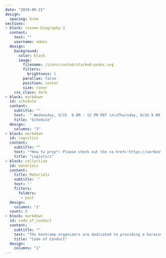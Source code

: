 ```yaml
---
date: "2024-09-21"
design:
  spacing: 6rem
sections:
- block: resume-biography-3
  content:
    text: ""
    username: admin
  design:
    background:
      color: black
      image:
        filename: /icons/custom/stacked-peaks.svg
        filters:
          brightness: 1
        parallax: false
        position: center
        size: cover
    css_class: dark
- block: markdown
  id: schedule
  content:
    subtitle: ""
    text:  " Wednesday, 9/25  9 AM - 12 PM PDT \n\nThursday, 9/26 9 AM - 12 PM PDT \n\nFriday, 9/27 9 AM - 1 PM PDT"
    title: "Schedule"
  design:
    columns: "3"
- block: markdown
  id: logistics
  content:
    subtitle: ""
    text: "*How to prep*: Please check out the <a href='https://uorbootcamp2024.netlify.app/prework/'>Prework</a> page\n\n*Where to meet*: Straub 008 (that's in the basement, down the stairs just past the psychology office)\n\n*Where to chat*: <a href='https://uopsychology.slack.com'>UO Psychology Slack</a> -- (use channel `#rbootcamp-2024`) \n\n*Where to access source code*: <a href='https://github.com/ian-shryock/summeRbootcamp2024'>GitHub</a>"
    title: "Logistics"
- block: collection
  id: materials
  content:
    title: Materials
    subtitle: ''
    text: ''
    filters:
      folders:
       - post
  design:
    columns: '2'
  count: 0
- block: markdown
  id: code_of_conduct
  content:
    subtitle: ""
    text: "The bootcamp organizers are dedicated to providing a harassment-free experience for everyone regardless of gender, gender identity and expression, sexual orientation, disability, physical appearance, body size, race, age or religion. We do not tolerate harassment of any participants in any form. Sexual language and imagery is not appropriate in any context within the bootcamp. Participants violating these rules may be expelled from the bootcamp at the discretion of the organizers.\n\nHarassment includes verbal comments that reinforce social structures of domination related to gender, gender identity and expression, sexual orientation, disability, physical appearance, body size, race, age, or religion; sexual images in public spaces; deliberate intimidation; sustained disruption of instruction; and unwelcome sexual attention of any kind. Participants asked to stop any harassing behavior are expected to comply immediately.\n\nIf a participant engages in harassing behavior, the organizers may take any action they deem appropriate, including warning the offender or expulsion from the bootcamp. If you are being harassed, notice that someone else is being harassed, or have any other concerns, please contact one of the organizers immediately."
    title: "Code of Conduct"
  design:
    columns: "1"
---
```

